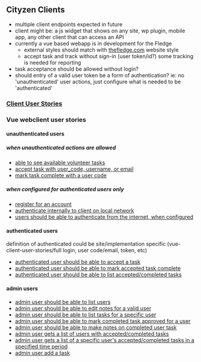 ## Cityzen Clients
- multiple client endpoints expected in future
- client might be: a js widget that shows on any site, wp plugin, mobile app, any other client that can access an API
- currently a vue based webapp is in development for the Fledge
    - external styles should match with [thefledge.com](https://thefledge.com) website style
    - accept task and track without sign-in (user token/id?) some tracking is needed for reporting
- task acceptance should be allowed without login?
- should entry of a valid user token be a form of authentication?  ie: no 'unauthenticated' user actions, just configure what is needed to be 'authenticated'
### [Client User Stories](#user-stories)
### Vue webclient user stories
#### unauthenticated users
##### when unauthenticated actions are allowed
- [able to see available volunteer tasks](vue-client-user-stories/unauthenticated-list-available-tasks.md)
- [accept task with user_code, username, or email](vue-client-user-stories/unauthenticated-accept-task.md)
- [mark task complete with a user code](vue-client-user-stories/unauthenticated-mark-task-complete.md)
##### when configured for authenticated users only
- [register for an account](vue-client-user-stories/register-new-user-account.md)
- [authenticate internally to client on local network](vue-client-user-stories/authenticate-on-local-network.md)
- [users should be able to authenticate from the internet, when configured](vue-client-user-stories/authenticate-from-internet.md)
#### authenticated users 
definition of authenticated could be site/implementation specific (vue-client-user-stories/full login, user code/email, token, etc)
- [authenticated user should be able to accept a task](vue-client-user-stories/authenticated-user-accept-task.md)
- [authenticated user should be able to mark accepted task complete](vue-client-user-stories/authenticated-user-mark-accepted-task-complete.md)
- [authenticated user should be able to list accepted/completed tasks](vue-client-user-stories/authenticated-user-list-accepted-complete-tasks.md)
#### admin users
- [admin user should be able to list users](vue-client-user-stories/admin-user-list-users.md)
- [admin user should be able to edit notes for a valid user](vue-client-user-stories/admin-user-edit-notes-on-user.md)
- [admin user should be able to list tasks for a specific user](vue-client-user-stories/admin-user-list-tasks-single-user.md)
- [admin user should be able to mark completed task approved for a user](vue-client-user-stories/admin-user-marks-completed-task-approved.md)
- [admin user should be able to make notes on completed user task](vue-client-user-stories/admin-user-make-completed-task-notes.md)
- [admin user gets a list of users with accepted/completed tasks](vue-client-user-stories/admin-get-all-users-all-tasks-report)
- [admin user gets a list of a specific user's accepted/completed tasks in a specified time period](vue-client-user-stories/admin-user-get-user-tasks-time-block.md)
- [admin user add a task](vue-client-user-stories/admin-user-manually-add-task.md) 
